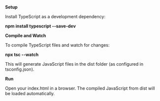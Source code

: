 **Setup**

Install TypeScript as a development dependency:

**npm install typescript --save-dev**

**Compile and Watch**

To compile TypeScript files and watch for changes:

**npx tsc --watch**


This will generate JavaScript files in the dist folder (as configured in tsconfig.json).

**Run**

Open your index.html in a browser. The compiled JavaScript from dist will be loaded automatically.
